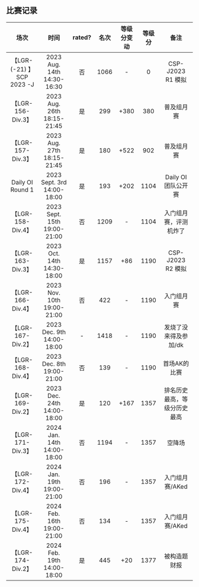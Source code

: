 ## 比赛记录  
| 场次 | 时间 | rated? | 名次 | 等级分变动 | 等级分 | 备注 |
| :---------: | :----------: | :----------: | :----------: | :----------: | :----------: | :----------:|
| 【LGR-(-21) 】SCP 2023 -J | 2023 Aug. 14th 14:30-16:30 | 否 | 1066 | - |0| CSP-J2023 R1 模拟 |
| 【LGR-156-Div.3】 | 2023 Aug. 26th 18:15-21:45 | 是 | 299 | +380 |380| 普及组月赛  |
| 【LGR-157-Div.3】 | 2023 Aug. 27th 18:15-21:45 | 是 | 180 | +522 |902| 普及组月赛 |
| Daily OI Round 1 | 2023 Sept. 3rd 14:00-18:00 | 是 | 193 |+202  | 1104 | Daily OI 团队公开赛 |  |  |  |
| 【LGR-158-Div.4】 | 2023 Sept. 15th 19:00-21:00 | 否 | 1209 | - | 1104 | 入门组月赛，评测机炸了 |  |  |  |
| 【LGR-163-Div.3】 | 2023 Oct. 14th 14:30-18:00 | 是 | 1157 | +86 | 1190 | CSP-J2023 R2 模拟 |  |  |  |
| 【LGR-166-Div.4】 | 2023 Nov. 10th 19:00-21:00 | 否 | 422 | - | 1190 | 入门组月赛 |  |  |  |
| 【LGR-167-Div.2】 | 2023 Dec. 9th 14:00-18:00 | - | 1418 | - | 1190 | 发烧了没来得及参加/dk |  |  |  |
| 【LGR-168-Div.4】 | 2023 Dec. 8th 19:00-21:00 | 否 | 139 | - | 1190 | 首场AK的比赛 |  |  |  |
| 【LGR-169-Div.2】 | 2023 Dec. 24th 14:00-18:00 | 是 | 120 | +167 | 1357 | 排名历史最高，等级分历史最高 |
|【LGR-171-Div.3】|2024 Jan. 14th 14:00-18:00|否|1194|-|1357|空降场|  
|【LGR-172-Div.4】|2024 Jan. 19th 19:00-21:00|否|196|-|1357|入门组月赛/AKed  
|【LGR-175-Div.4】|2024 Feb. 16th 19:00-21:00|否|134|-|1357|入门组月赛/AKed|  
|【LGR-174-Div.2】|2024 Feb. 19th 14:00-18:00|是|445|+20|1377|被构造题财报|